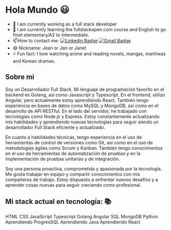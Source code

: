 # Hola Mundo :smiley:
<div>

- 🔭 I am currently working as a full stack developer
- 🌱 I am currently learning the fullstackopen.com course and English to go from elementary/A2 to Intermediate.
- 📫How to contact me: 
  [![Linkedin Badge](https://img.shields.io/badge/-LinkedIn-blue?style=flat-square&logo=Linkedin&logoColor=white&link=https://www.linkedin.com/in/jeanette-elizabeth-mu%C3%B1oz/)](https://www.linkedin.com/in/jeanette-elizabeth-mu%C3%B1oz/)
  [![Gmail Badge](https://img.shields.io/badge/Gmail-d14836?style=flat-square&logo=Gmail&logoColor=white&link=mailto:munozjeanette23@gmail.com)](mailto:munozjeanette23@gmail.com)
- 😄 Nickname: Jean or Jan or Janet
- ⚡ Fun fact: I love watching anime and reading novels, mangas, manhwas and Korean dramas.

</div>

## Sobre mi
Soy un Desarrollador Full Stack. Mi lenguaje de programación favorito en el backend es Golang, así como Javascript y Typescript. En el frontend, utilizo Angular, pero actualmente estoy aprendiendo React. También tengo experiencia en bases de datos como MySQL y MongoDB, así como en el desarrollo de API RESTful. En el lado del servidor, he trabajado con tecnologías como Node.js y Express. Estoy constantemente actualizando mis habilidades y aprendiendo nuevas tecnologías para seguir siendo un desarrollador Full Stack eficiente y actualizado.

En cuanto a habilidades técnicas, tengo experiencia en el uso de herramientas de control de versiones como Git, así como en el uso de metodologías ágiles como Scrum y Kanban. También tengo conocimientos en el uso de herramientas de automatización de pruebas y en la implementación de pruebas unitarias y de integración.

Soy una persona proactiva, comprometida y apasionada por la tecnología. Me gusta trabajar en equipo y compartir conocimientos con mis compañeros de trabajo. Estoy dispuesto a enfrentar nuevos desafíos y a aprender cosas nuevas para seguir creciendo como profesional.

## Mi stack actual en tecnología: :books:
HTML
CSS
JavaScript
Typescript
Golang
Angular
SQL
MongoDB
Python
Aprendiendo ProgresSQL
Aprendiendo Java
Aprendiendo React



